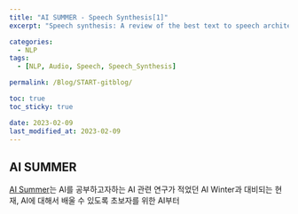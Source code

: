 ```yaml
---
title: "AI SUMMER - Speech Synthesis[1]"
excerpt: "Speech synthesis: A review of the best text to speech architectures with Deep Learning"

categories:
  - NLP
tags:
  - [NLP, Audio, Speech, Speech_Synthesis]

permalink: /Blog/START-gitblog/

toc: true
toc_sticky: true

date: 2023-02-09
last_modified_at: 2023-02-09
---
```


## AI SUMMER
[AI Summer]("https://theaisummer.com/")는 AI를 공부하고자하는  AI 관련 연구가 적었던 AI Winter과 대비되는 현재, AI에 대해서 배울 수 있도록 초보자를 위한 AI부터 